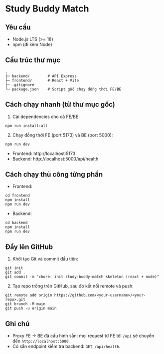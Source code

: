 # Study Buddy Match

## Yêu cầu
- Node.js LTS (>= 18)
- npm (đi kèm Node)

## Cấu trúc thư mục
```
.
├─ backend/        # API Express
├─ frontend/       # React + Vite
├─ .gitignore
└─ package.json    # Script gốc chạy đồng thời FE/BE
```

## Cách chạy nhanh (từ thư mục gốc)
1) Cài dependencies cho cả FE/BE:
```
npm run install:all
```
2) Chạy đồng thời FE (port 5173) và BE (port 5000):
```
npm run dev
```
- Frontend: http://localhost:5173
- Backend: http://localhost:5000/api/health

## Cách chạy thủ công từng phần
- Frontend:
```
cd frontend
npm install
npm run dev
```
- Backend:
```
cd backend
npm install
npm run dev
```

## Đẩy lên GitHub
1) Khởi tạo Git và commit đầu tiên:
```
git init
git add .
git commit -m "chore: init study-buddy-match skeleton (react + node)"
```
2) Tạo repo trống trên GitHub, sau đó kết nối remote và push:
```
git remote add origin https://github.com/<your-username>/<your-repo>.git
git branch -M main
git push -u origin main
```

## Ghi chú
- Proxy FE → BE đã cấu hình sẵn: mọi request từ FE tới `/api` sẽ chuyển đến `http://localhost:5000`.
- Có sẵn endpoint kiểm tra backend: `GET /api/health`.
